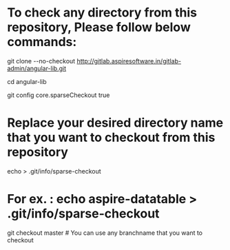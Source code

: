 # To check any directory from this repository, Please follow below commands:

git clone --no-checkout http://gitlab.aspiresoftware.in/gitlab-admin/angular-lib.git

cd angular-lib

git config core.sparseCheckout true

# Replace your desired directory name that you want to checkout from this repository

echo <direcory name> > .git/info/sparse-checkout

# For ex. : echo aspire-datatable > .git/info/sparse-checkout

git checkout master # You can use any branchname that you want to checkout